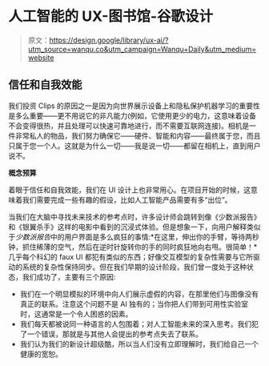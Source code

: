 # 人工智能的 UX-图书馆-谷歌设计

> 原文：<https://design.google/library/ux-ai/?utm_source=wanqu.co&utm_campaign=Wanqu+Daily&utm_medium=website>

## 信任和自我效能

我们投资 Clips 的原因之一是因为向世界展示设备上和隐私保护机器学习的重要性是多么重要——更不用说它的非凡能力(例如，它使用更少的电力，这意味着设备不会变得很热，并且处理可以快速可靠地进行，而不需要互联网连接)。相机是一件非常私人的物品，我们努力确保它——硬件、智能和内容——最终属于您，而且只属于您一个人。这就是为什么一切——我是说一切——都留在相机上，直到用户说不。

**概念预算**

着眼于信任和自我效能，我们在 UI 设计上也非常用心。在项目开始的时候，这意味着我们需要完成一些有趣的假设，比如人工智能产品需要有多“出位”。

当我们在大脑中寻找未来技术的参考点时，许多设计师会跳转到像《少数派报告》和《银翼杀手》这样的电影中看到的沉浸式体验。但是想象一下，向用户解释类似于*少数派报告*中的用户界面是多么疯狂的事情:*在这里，伸出你的手臂，等待两秒钟，抓住稀薄的空气，然后在逆时针旋转你的手的同时疯狂地向右甩。很简单！*几乎每个科幻的 faux UI 都犯有类似的东西；好像交互模型的复杂性需要与它所驱动的系统的复杂性保持同步。但在我们早期的设计阶段，我们曾一度处于这种状态，我们成功了，主要有三个原因:

*   我们在一个明显模拟的环境中向人们展示虚假的内容，在那里他们与图像没有真正的联系。注意这个问题不是 AI 独有的；当你把人们带到可用性实验室时，这通常是一个令人困惑的因素。
*   我们每天都被说同一种语言的人包围着；对人工智能未来的深入思考。我们犯了一个错误，那就是与其他人会提出的参考点失去了联系。
*   我们认为我们的新设计超级酷，所以当人们没有立即理解时，我们给自己一个健康的宽恕。